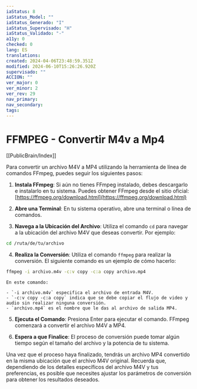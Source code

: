 ```yaml
---
iaStatus: 8
iaStatus_Model: ""
iaStatus_Generado: "I"
iaStatus_Supervisado: "H"
iaStatus_Validado: "-"
a11y: 0
checked: 0
lang: ES
translations: 
created: 2024-04-06T23:48:59.351Z
modified: 2024-06-10T15:26:26.920Z
supervisado: ""
ACCION: ""
ver_major: 0
ver_minor: 2
ver_rev: 29
nav_primary: 
nav_secondary: 
tags:
---
```

# FFMPEG - Convertir M4v a Mp4

[[PublicBrain/Index]]

Para convertir un archivo M4V a MP4 utilizando la herramienta de línea de comandos FFmpeg, puedes seguir los siguientes pasos:

1. **Instala FFmpeg**: Si aún no tienes FFmpeg instalado, debes descargarlo e instalarlo en tu sistema. Puedes obtener FFmpeg desde el sitio oficial: [https://ffmpeg.org/download.html](https://ffmpeg.org/download.html)
    
2. **Abre una Terminal**: En tu sistema operativo, abre una terminal o línea de comandos.
    
3. **Navega a la Ubicación del Archivo**: Utiliza el comando `cd` para navegar a la ubicación del archivo M4V que deseas convertir. Por ejemplo:
    
```sh
cd /ruta/de/tu/archivo
```
    
4. **Realiza la Conversión**: Utiliza el comando `ffmpeg` para realizar la conversión. El siguiente comando es un ejemplo de cómo hacerlo:
    
```sh
ffmpeg -i archivo.m4v -c:v copy -c:a copy archivo.mp4
```
    
    En este comando:
    
    - `-i archivo.m4v` especifica el archivo de entrada M4V.
    - `-c:v copy -c:a copy` indica que se debe copiar el flujo de video y audio sin realizar ninguna conversión.
    - `archivo.mp4` es el nombre que le das al archivo de salida MP4.
5. **Ejecuta el Comando**: Presiona Enter para ejecutar el comando. FFmpeg comenzará a convertir el archivo M4V a MP4.
    
6. **Espera a que Finalice**: El proceso de conversión puede tomar algún tiempo según el tamaño del archivo y la potencia de tu sistema.
    

Una vez que el proceso haya finalizado, tendrás un archivo MP4 convertido en la misma ubicación que el archivo M4V original. Recuerda que, dependiendo de los detalles específicos del archivo M4V y tus preferencias, es posible que necesites ajustar los parámetros de conversión para obtener los resultados deseados.